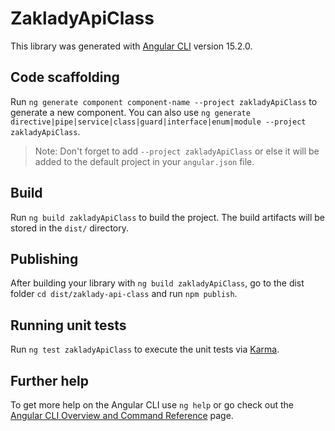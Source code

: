 # ZakladyApiClass

This library was generated with [Angular CLI](https://github.com/angular/angular-cli) version 15.2.0.

## Code scaffolding

Run `ng generate component component-name --project zakladyApiClass` to generate a new component. You can also use `ng generate directive|pipe|service|class|guard|interface|enum|module --project zakladyApiClass`.
> Note: Don't forget to add `--project zakladyApiClass` or else it will be added to the default project in your `angular.json` file. 

## Build

Run `ng build zakladyApiClass` to build the project. The build artifacts will be stored in the `dist/` directory.

## Publishing

After building your library with `ng build zakladyApiClass`, go to the dist folder `cd dist/zaklady-api-class` and run `npm publish`.

## Running unit tests

Run `ng test zakladyApiClass` to execute the unit tests via [Karma](https://karma-runner.github.io).

## Further help

To get more help on the Angular CLI use `ng help` or go check out the [Angular CLI Overview and Command Reference](https://angular.io/cli) page.
